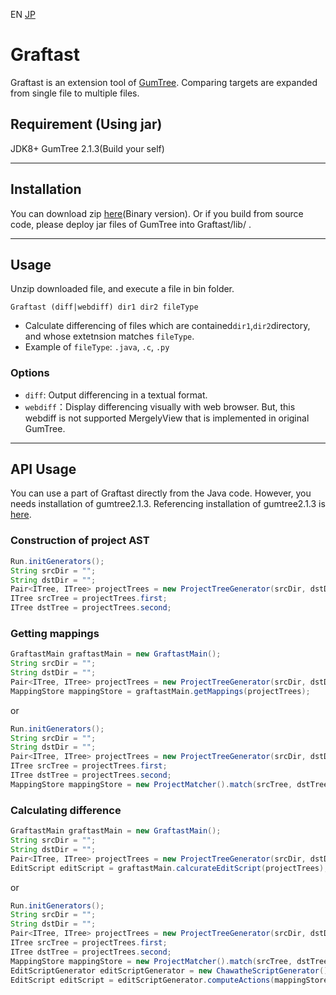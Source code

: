 EN  [JP](https://github.com/kusumotolab/Graftast/blob/master/README_JP.md)

# Graftast

Graftast is an extension tool of [GumTree](https://github.com/GumTreeDiff/gumtree). Comparing targets are expanded from single file to multiple files.

## Requirement (Using jar)

JDK8+
GumTree 2.1.3(Build your self)

---

## Installation

You can download zip [here](https://github.com/kusumotolab/Graftast/releases/tag/v1.0)(Binary version).
Or if you build from source code, please deploy jar files of GumTree into Graftast/lib/ .

---

## Usage

Unzip downloaded file, and execute a file in bin folder.

```
Graftast (diff|webdiff) dir1 dir2 fileType
```

- Calculate differencing of files which are contained`dir1`,`dir2`directory, and whose extetnsion matches `fileType`.
- Example of `fileType`: `.java`, `.c`,  `.py`

### Options

- `diff`: Output differencing in a textual format.
- `webdiff`：Display differencing visually with web browser. But, this webdiff is not supported MergelyView that is implemented in original GumTree.

---

## API Usage

You can use a part of Graftast directly from the Java code. However, you needs installation of gumtree2.1.3. Referencing installation of gumtree2.1.3 is [here](https://github.com/GumTreeDiff/gumtree/wiki/Getting-Started).

### Construction of project AST

```java
Run.initGenerators();
String srcDir = "";
String dstDir = "";
Pair<ITree, ITree> projectTrees = new ProjectTreeGenerator(srcDir, dstDir, ".java");
ITree srcTree = projectTrees.first;
ITree dstTree = projectTrees.second;
```

### Getting mappings

```java
GraftastMain graftastMain = new GraftastMain();
String srcDir = "";
String dstDir = "";
Pair<ITree, ITree> projectTrees = new ProjectTreeGenerator(srcDir, dstDir, ".java");
MappingStore mappingStore = graftastMain.getMappings(projectTrees);
```

or

```java
Run.initGenerators();
String srcDir = "";
String dstDir = "";
Pair<ITree, ITree> projectTrees = new ProjectTreeGenerator(srcDir, dstDir, ".java");
ITree srcTree = projectTrees.first;
ITree dstTree = projectTrees.second;
MappingStore mappingStore = new ProjectMatcher().match(srcTree, dstTree);
```

### Calculating difference

```java
GraftastMain graftastMain = new GraftastMain();
String srcDir = "";
String dstDir = "";
Pair<ITree, ITree> projectTrees = new ProjectTreeGenerator(srcDir, dstDir, ".java");
EditScript editScript = graftastMain.calcurateEditScript(projectTrees);
```

or

```java
Run.initGenerators();
String srcDir = "";
String dstDir = "";
Pair<ITree, ITree> projectTrees = new ProjectTreeGenerator(srcDir, dstDir, ".java");
ITree srcTree = projectTrees.first;
ITree dstTree = projectTrees.second;
MappingStore mappingStore = new ProjectMatcher().match(srcTree, dstTree);
EditScriptGenerator editScriptGenerator = new ChawatheScriptGenerator();
EditScript editScript = editScriptGenerator.computeActions(mappingStore);
```

